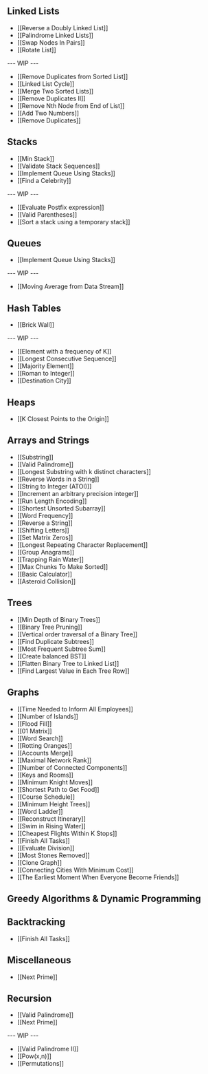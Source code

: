 ## Linked Lists

* [[Reverse a Doubly Linked List]]
* [[Palindrome Linked Lists]]
* [[Swap Nodes In Pairs]]
* [[Rotate List]]

--- WIP ---

* [[Remove Duplicates from Sorted List]]
* [[Linked List Cycle]]
* [[Merge Two Sorted Lists]]
* [[Remove Duplicates II]]
* [[Remove Nth Node from End of List]]
* [[Add Two Numbers]]
* [[Remove Duplicates]]

## Stacks

* [[Min Stack]]
* [[Validate Stack Sequences]]
* [[Implement Queue Using Stacks]]
* [[Find a Celebrity]]

--- WIP ---

* [[Evaluate Postfix expression]]
* [[Valid Parentheses]]
* [[Sort a stack using a temporary stack]]

## Queues

* [[Implement Queue Using Stacks]]

--- WIP ---

* [[Moving Average from Data Stream]]

## Hash Tables

* [[Brick Wall]]

--- WIP ---

* [[Element with a frequency of K]]
* [[Longest Consecutive Sequence]]
* [[Majority Element]]
* [[Roman to Integer]]
* [[Destination City]]

## Heaps

* [[K Closest Points to the Origin]]

## Arrays and Strings

* [[Substring]]
* [[Valid Palindrome]]
* [[Longest Substring with k distinct characters]]
* [[Reverse Words in a String]]
* [[String to Integer (ATOI)]]
* [[Increment an arbitrary precision integer]]
* [[Run Length Encoding]]
* [[Shortest Unsorted Subarray]]
* [[Word Frequency]]
* [[Reverse a String]]
* [[Shifting Letters]]
* [[Set Matrix Zeros]]
* [[Longest Repeating Character Replacement]]
* [[Group Anagrams]]
* [[Trapping Rain Water]]
* [[Max Chunks To Make Sorted]]
* [[Basic Calculator]]
* [[Asteroid Collision]]

## Trees

* [[Min Depth of Binary Trees]]
* [[Binary Tree Pruning]]
* [[Vertical order traversal of a Binary Tree]]
* [[Find Duplicate Subtrees]]
* [[Most Frequent Subtree Sum]]
* [[Create balanced BST]]
* [[Flatten Binary Tree to Linked List]]
* [[Find Largest Value in Each Tree Row]]

## Graphs

* [[Time Needed to Inform All Employees]]
* [[Number of Islands]]
* [[Flood Fill]]
* [[01 Matrix]]
* [[Word Search]]
* [[Rotting Oranges]]
* [[Accounts Merge]]
* [[Maximal Network Rank]]
* [[Number of Connected Components]]
* [[Keys and Rooms]]
* [[Minimum Knight Moves]]
* [[Shortest Path to Get Food]]
* [[Course Schedule]]
* [[Minimum Height Trees]]
* [[Word Ladder]]
* [[Reconstruct Itinerary]]
* [[Swim in Rising Water]]
* [[Cheapest Flights Within K Stops]]
* [[Finish All Tasks]]
* [[Evaluate Division]]
* [[Most Stones Removed]]
* [[Clone Graph]]
* [[Connecting Cities With Minimum Cost]]
* [[The Earliest Moment When Everyone Become Friends]]

## Greedy Algorithms & Dynamic Programming

## Backtracking

* [[Finish All Tasks]]

## Miscellaneous 

* [[Next Prime]]

## Recursion
* [[Valid Palindrome]]
* [[Next Prime]]

--- WIP ---
* [[Valid Palindrome II]]
* [[Pow(x,n)]]
* [[Permutations]]
